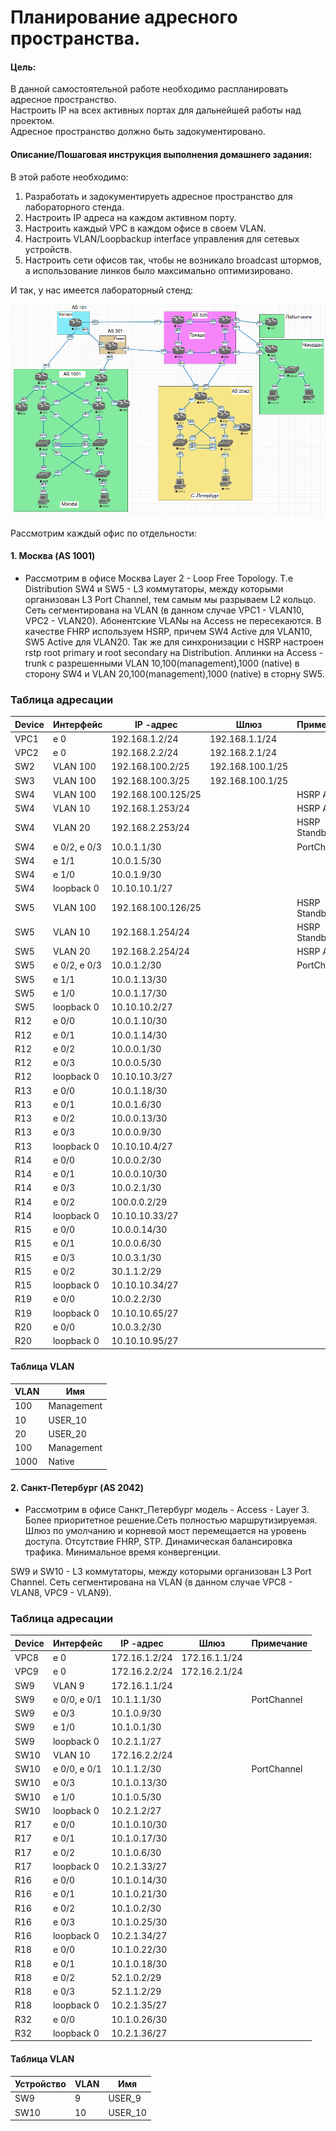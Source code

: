 # Планирование адресного пространства.

#### Цель:
В данной самостоятельной работе необходимо распланировать адресное пространство.<br>
Настроить IP на всех активных портах для дальнейшей работы над проектом.<br>
Адресное пространство должно быть задокументировано.<br>

#### Описание/Пошаговая инструкция выполнения домашнего задания:

В этой работе необходимо:

1) Разработать и задокументируеть адресное пространство для лабораторного стенда.
2) Настроить IP адреса на каждом активном порту.
3) Настроить каждый VPC в каждом офисе в своем VLAN.
4) Настроить VLAN/Loopbackup interface управления для сетевых устройств. 
5) Настроить сети офисов так, чтобы не возникало broadcast штормов, а использование линков было максимально оптимизировано.

И так, у нас имеется лабораторный стенд:

![](net.png)

Рассмотрим каждый офис по отдельности:

#### 1. Москва (AS 1001)

* Рассмотрим в офисе Москва Layer 2 - Loop Free Topology. Т.е Distribution SW4 и SW5 - L3 коммутаторы, между которыми организован L3 Port Channel, тем самым мы разрываем L2 кольцо. Сеть сегментирована на VLAN (в данном случае VPC1 - VLAN10, VPC2 - VLAN20). Абонентские VLANы на Access не пересекаются. В качестве FHRP используем HSRP, причем SW4 Active для VLAN10, SW5 Active для VLAN20. Так же для синхронизации с HSRP настроен rstp root primary и root secondary на Distribution. Аплинки на Access - trunk с разрешенными VLAN 10,100(management),1000 (native) в сторону SW4 и VLAN 20,100(management),1000 (native) в сторну SW5.


### Таблица адресации

 
 
| Device      | Интерфейс    | IP  -адрес        |      Шлюз       | Примечание |
|-------------|--------------|-------------------|-----------------|------------|
| VPC1        | e 0          | 192.168.1.2/24    | 192.168.1.1/24  | |
| VPC2        | e 0          | 192.168.2.2/24    | 192.168.2.1/24  | |
| SW2         | VLAN 100     | 192.168.100.2/25  | 192.168.100.1/25| |
| SW3         | VLAN 100     | 192.168.100.3/25  | 192.168.100.1/25| |
| SW4         | VLAN 100     | 192.168.100.125/25|                 | HSRP Active |
| SW4         | VLAN 10      | 192.168.1.253/24  |                 | HSRP Active |
| SW4         | VLAN 20      | 192.168.2.253/24  |                 | HSRP Standby|
| SW4         | e 0/2, e 0/3 | 10.0.1.1/30       |                 | PortChannel |
| SW4         | e 1/1        | 10.0.1.5/30       |                 | |
| SW4         | e 1/0        | 10.0.1.9/30       |                 | |
| SW4         | loopback 0   | 10.10.10.1/27     |                 | |
| SW5         | VLAN 100     | 192.168.100.126/25|                 | HSRP Standby|
| SW5         | VLAN 10      | 192.168.1.254/24  |                 | HSRP Standby|
| SW5         | VLAN 20      | 192.168.2.254/24  |                 | HSRP Active |
| SW5         | e 0/2, e 0/3 | 10.0.1.2/30       |                 | PortChannel |
| SW5         | e 1/1        | 10.0.1.13/30      |                 | |
| SW5         | e 1/0        | 10.0.1.17/30      |                 | |
| SW5         | loopback 0   | 10.10.10.2/27     |                 | |
| R12         | e 0/0        | 10.0.1.10/30      |                 | |
| R12         | e 0/1        | 10.0.1.14/30      |                 | |
| R12         | e 0/2        | 10.0.0.1/30       |                 | |
| R12         | e 0/3        | 10.0.0.5/30       |                 | |
| R12         | loopback 0   | 10.10.10.3/27     |                 | |
| R13         | e 0/0        | 10.0.1.18/30      |                 | |
| R13         | e 0/1        | 10.0.1.6/30       |                 | |
| R13         | e 0/2        | 10.0.0.13/30      |                 | |
| R13         | e 0/3        | 10.0.0.9/30       |                 | |
| R13         | loopback 0   | 10.10.10.4/27     |                 | |
| R14         | e 0/0        | 10.0.0.2/30       |                 | |
| R14         | e 0/1        | 10.0.0.10/30      |                 | |
| R14         | e 0/3        | 10.0.2.1/30       |                 | |
| R14         | e 0/2        | 100.0.0.2/29      |                 | |
| R14         | loopback 0   | 10.10.10.33/27    |                 | |
| R15         | e 0/0        | 10.0.0.14/30      |                 | |
| R15         | e 0/1        | 10.0.0.6/30       |                 | |
| R15         | e 0/3        | 10.0.3.1/30       |                 | |
| R15         | e 0/2        | 30.1.1.2/29       |                 | |
| R15         | loopback 0   | 10.10.10.34/27    |                 | |
| R19         | e 0/0        | 10.0.2.2/30       |                 | |
| R19         | loopback 0   | 10.10.10.65/27    |                 | |
| R20         | e 0/0        | 10.0.3.2/30       |                 | |
| R20         | loopback 0   | 10.10.10.95/27    |                 | |

#### Таблица VLAN

| VLAN          |    Имя       |
|---------------|--------------|
| 100           | Management   | 
| 10            | USER_10      | 
| 20            | USER_20      | 
| 100           | Management   | 
| 1000          | Native       | 

#### 2. Санкт-Петербург (AS 2042)

* Рассмотрим в офисе Санкт_Петербург модель - Access - Layer 3. Более приоритетное решение.Сеть полностью маршрутизируемая. Шлюз по умолчанию и корневой мост перемещается на уровень доступа. Отсутствие FHRP, STP. Динамическая балансировка трафика. Минимальное время конвергенции.

SW9 и SW10 - L3 коммутаторы, между которыми организован L3 Port Channel. Сеть сегментирована на VLAN (в данном случае VPC8 - VLAN8, VPC9 - VLAN9). 

### Таблица адресации

| Device      | Интерфейс    | IP  -адрес        |      Шлюз       | Примечание |
|-------------|--------------|-------------------|-----------------|------------|
| VPC8        | e 0          | 172.16.1.2/24     | 172.16.1.1/24   | |
| VPC9        | e 0          | 172.16.2.2/24     | 172.16.2.1/24   | |
| SW9         | VLAN 9       | 172.16.1.1/24     |                 | |
| SW9         | e 0/0, e 0/1 | 10.1.1.1/30       |                 | PortChannel |
| SW9         | e 0/3        | 10.1.0.9/30       |                 | |
| SW9         | e 1/0        | 10.1.0.1/30       |                 | |
| SW9         | loopback 0   | 10.2.1.1/27       |                 | |
| SW10        | VLAN 10      | 172.16.2.2/24     |                 | |
| SW10        | e 0/0, e 0/1 | 10.1.1.2/30       |                 | PortChannel |
| SW10        | e 0/3        | 10.1.0.13/30      |                 | |
| SW10        | e 1/0        | 10.1.0.5/30       |                 | |
| SW10        | loopback 0   | 10.2.1.2/27       |                 | |
| R17         | e 0/0        | 10.1.0.10/30      |                 | |
| R17         | e 0/1        | 10.1.0.17/30      |                 | |
| R17         | e 0/2        | 10.1.0.6/30       |                 | |
| R17         | loopback 0   | 10.2.1.33/27      |                 | |
| R16         | e 0/0        | 10.1.0.14/30      |                 | |
| R16         | e 0/1        | 10.1.0.21/30      |                 | |
| R16         | e 0/2        | 10.1.0.2/30       |                 | |
| R16         | e 0/3        | 10.1.0.25/30      |                 | |
| R16         | loopback 0   | 10.2.1.34/27      |                 | |
| R18         | e 0/0        | 10.1.0.22/30      |                 | |
| R18         | e 0/1        | 10.1.0.18/30      |                 | |
| R18         | e 0/2        | 52.1.0.2/29       |                 | |
| R18         | e 0/3        | 52.1.1.2/29       |                 | |
| R18         | loopback 0   | 10.2.1.35/27      |                 | |
| R32         | e 0/0        | 10.1.0.26/30      |                 | |
| R32         | loopback 0   | 10.2.1.36/27      |                 | |


#### Таблица VLAN

|Устройство | VLAN          |    Имя       |
|-----------|---------------|--------------|
| SW9       | 9             | USER_9       | 
| SW10      | 10            | USER_10      | 

   
